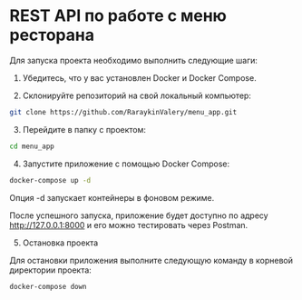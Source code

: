 # REST API по работе с меню ресторана

Для запуска проекта необходимо выполнить следующие шаги:

1. Убедитесь, что у вас установлен Docker и Docker Compose.

2. Склонируйте репозиторий на свой локальный компьютер:

```bash
git clone https://github.com/RaraykinValery/menu_app.git
```
3. Перейдите в папку с проектом:

```bash
cd menu_app
```

4. Запустите приложение с помощью Docker Compose:

```bash
docker-compose up -d
```
Опция -d запускает контейнеры в фоновом режиме.

После успешного запуска, приложение будет доступно по адресу http://127.0.0.1:8000 и его можно тестировать через Postman.

5. Остановка проекта

Для остановки приложения выполните следующую команду в корневой директории проекта:

```bash
docker-compose down
```
